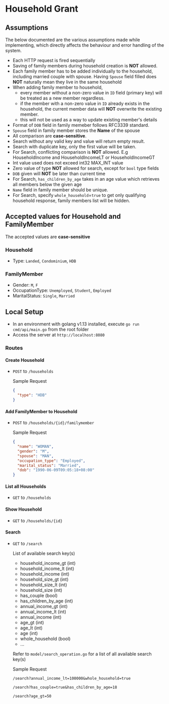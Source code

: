 # Household Grant

## Assumptions

The below documented are the various assumptions made while implementing, which directly affects the behaviour and error handling of the system.

- Each HTTP request is fired sequentially
- Saving of family members during household creation is **NOT** allowed.
- Each family member has to be added individually to the household, including married couple with spouse. Having `Spouse` field filled does **NOT** naturally mean they live in the same household
- When adding family member to household,
  - every member without a non-zero value in `ID` field (primary key) will be treated as a new member regardless.
  - if the member with a non-zero value in `ID` already exists in the household, the current member data will **NOT** overwrite the existing member.
  - this will not be used as a way to update existing member's details
- Format of `DOB` field in family memeber follows RFC3339 standard.
- `Spouse` field in family member stores the **Name** of the spouse
- All comparison are **case-sensitive**.
- Search without any valid key and value will return empty result.
- Search with duplicate key, only the first value will be taken.
- For Search, conflicting comparison is **NOT** allowed. E.g HouseholdIncome and HouseholdIncomeLT or HouseholdIncomeGT
- Int value used does not exceed int32 MAX_INT value
- Zero value of type **NOT** allowed for search, except for `bool` type fields
- `DOB` given will **NOT** be later than current time
- For Search, `has_children_by_age` takes in an age value which retrieves all members below the given age
- `Name` field in family member should be unique.
- For Search, specify `whole_household`=`true` to get only qualifying household response, family members list will be hidden.

## Accepted values for Household and FamilyMember

The accepted values are **case-sensitive**

### Household

- Type: `Landed`, `Condominium`, `HDB`

### FamilyMember

- Gender: `M`, `F`
- OccupationType: `Unemployed`, `Student`, `Employed`
- MaritalStatus: `Single`, `Married`

## Local Setup

- In an environment with golang v1.13 installed, execute `go run cmd/api/main.go` from the root folder
- Access the server at `http://localhost:8080`

### Routes

#### Create Household

- `POST` to `/households`

  Sample Request

  ```json
  {
    "type": "HDB"
  }
  ```

#### Add FamilyMember to Household

- `POST` to `/households/{id}/familymember`

  Sample Request

  ```json
  {
    "name": "WOMAN",
    "gender": "M",
    "spouse": "MAN",
    "occupation_type": "Employed",
    "marital_status": "Married",
    "dob": "1990-06-09T09:05:18+08:00"
  }
  ```

#### List all Households

- `GET` to `/households`

#### Show Household

- `GET` to `/households/{id}`

#### Search

- `GET` to `/search`

  List of available search key(s)

  - household_income_gt (int)
  - household_income_lt (int)
  - household_income (int)
  - household_size_gt (int)
  - household_size_lt (int)
  - household_size (int)
  - has_couple (bool)
  - has_children_by_age (int)
  - annual_income_gt (int)
  - annual_income_lt (int)
  - annual_income (int)
  - age_gt (int)
  - age_lt (int)
  - age (int)
  - whole_household (bool)
  - ...

  Refer to `model/search_operation.go` for a list of all available search key(s)

  Sample Request

  ```http
  /search?annual_income_lt=100000&whole_household=true

  /search?has_couple=true&has_children_by_age=18

  /search?age_gt=50
  ```
